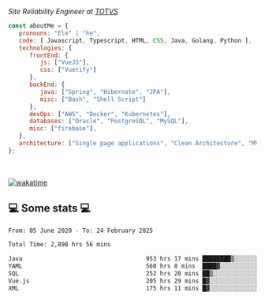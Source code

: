 <p><em>Site Reliability Engineer at <a href="https://www.totvs.com/">TOTVS</a></br>
</em></p>


```javascript
const aboutMe = {
   pronouns: "Ele" | "he",
   code: [ Javascript, Typescript, HTML, CSS, Java, Golang, Python ],
   technologies: {
      frontEnd: {
         js: ["VueJS"],
         css: ["Vuetify"]
      },
      backEnd: {
         java: ["Spring", "Hibernate", "JPA"],
         misc: ["Bash", "Shell Script"]
      },
      devOps: ["AWS", "Docker", "Kubernetes"],
      databases: ["Oracle", "PostgreSQL", "MySQL"],
      misc: ["firebase"],
   },
   architecture: ["Single page applications", "Clean Architecture", "MVC", "Microservices"],
};
```
</br></br>
[![wakatime](https://wakatime.com/badge/user/a3a8ed06-d304-4d6b-bc86-4adc418cdea7.svg)](https://wakatime.com/@a3a8ed06-d304-4d6b-bc86-4adc418cdea7)
<h2>💻 Some stats 💻</h2>

<!--START_SECTION:waka-->

```txt
From: 05 June 2020 - To: 24 February 2025

Total Time: 2,898 hrs 56 mins

Java                                   953 hrs 17 mins ████████▒░░░░░░░░░░░░░░░░   32.88 %
YAML                                   560 hrs 8 mins  ████▓░░░░░░░░░░░░░░░░░░░░   19.32 %
SQL                                    252 hrs 28 mins ██▒░░░░░░░░░░░░░░░░░░░░░░   08.71 %
Vue.js                                 205 hrs 29 mins █▓░░░░░░░░░░░░░░░░░░░░░░░   07.09 %
XML                                    175 hrs 11 mins █▓░░░░░░░░░░░░░░░░░░░░░░░   06.04 %
```

<!--END_SECTION:waka-->
